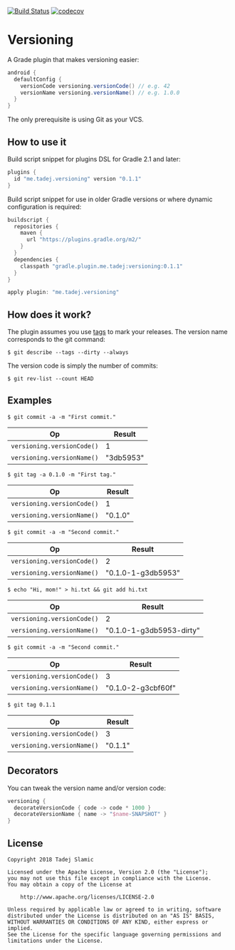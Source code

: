 [![Build Status](https://travis-ci.org/tslamic/versioning.svg?branch=master)](https://travis-ci.org/tslamic/versioning)
[![codecov](https://codecov.io/gh/tslamic/versioning/branch/master/graph/badge.svg)](https://codecov.io/gh/tslamic/versioning)

# Versioning 

A Grade plugin that makes versioning easier:

```groovy
android {
  defaultConfig {
    versionCode versioning.versionCode() // e.g. 42
    versionName versioning.versionName() // e.g. 1.0.0
  }
}
```

The only prerequisite is using Git as your VCS.

## How to use it

Build script snippet for plugins DSL for Gradle 2.1 and later:

```groovy
plugins {
  id "me.tadej.versioning" version "0.1.1"
}
```

Build script snippet for use in older Gradle versions or where dynamic configuration is required:

```groovy
buildscript {
  repositories {
    maven {
      url "https://plugins.gradle.org/m2/"
    }
  }
  dependencies {
    classpath "gradle.plugin.me.tadej:versioning:0.1.1"
  }
}

apply plugin: "me.tadej.versioning"
```

## How does it work?

The plugin assumes you use [tags](https://git-scm.com/book/en/v2/Git-Basics-Tagging) to mark your releases. The version name corresponds to the git command:

```shell
$ git describe --tags --dirty --always
```

The version code is simply the number of commits:

```shell
$ git rev-list --count HEAD
```

## Examples

```shell
$ git commit -a -m "First commit."
```

| Op | Result |
| -- | ------ |
`versioning.versionCode()` | 1
`versioning.versionName()` | "3db5953"

```shell
$ git tag -a 0.1.0 -m "First tag."
```

| Op | Result |
| -- | ------ |
`versioning.versionCode()` | 1
`versioning.versionName()` | "0.1.0"

```shell
$ git commit -a -m "Second commit."
```

| Op | Result |
| -- | ------ |
`versioning.versionCode()` | 2
`versioning.versionName()` | "0.1.0-1-g3db5953"

```shell
$ echo "Hi, mom!" > hi.txt && git add hi.txt
```

| Op | Result |
| -- | ------ |
`versioning.versionCode()` | 2
`versioning.versionName()` | "0.1.0-1-g3db5953-dirty"

```shell
$ git commit -a -m "Second commit."
```

| Op | Result |
| -- | ------ |
`versioning.versionCode()` | 3
`versioning.versionName()` | "0.1.0-2-g3cbf60f"

```shell
$ git tag 0.1.1
```

| Op | Result |
| -- | ------ |
`versioning.versionCode()` | 3
`versioning.versionName()` | "0.1.1"

## Decorators

You can tweak the version name and/or version code:

```groovy
versioning {
  decorateVersionCode { code -> code * 1000 }
  decorateVersionName { name -> "$name-SNAPSHOT" }
}
```

## License

    Copyright 2018 Tadej Slamic
    
    Licensed under the Apache License, Version 2.0 (the "License");
    you may not use this file except in compliance with the License.
    You may obtain a copy of the License at
    
        http://www.apache.org/licenses/LICENSE-2.0
    
    Unless required by applicable law or agreed to in writing, software
    distributed under the License is distributed on an "AS IS" BASIS,
    WITHOUT WARRANTIES OR CONDITIONS OF ANY KIND, either express or implied.
    See the License for the specific language governing permissions and
    limitations under the License.
